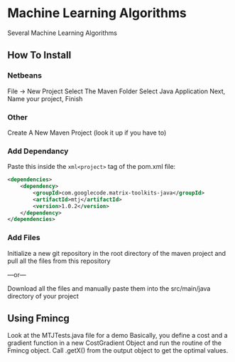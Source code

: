 # Machine Learning Algorithms
Several Machine Learning Algorithms

## How To Install
### Netbeans
File -> New Project
Select The Maven Folder
Select Java Application
Next, Name your project, Finish
### Other
Create A New Maven Project (look it up if you have to)
### Add Dependancy
Paste this inside the ```xml<project>``` tag of the pom.xml file:
```xml
<dependencies>
    <dependency>
        <groupId>com.googlecode.matrix-toolkits-java</groupId>
        <artifactId>mtj</artifactId>
        <version>1.0.2</version>
    </dependency>
</dependencies>
```
### Add Files
Initialize a new git repository in the root directory of the maven project and pull all the files from this repository

—or—

Download all the files and manually paste them into the src/main/java directory of your project
## Using Fmincg
Look at the MTJTests.java file for a demo
Basically, you define a cost and a gradient function in a new CostGradient Object and run the routine of the Fmincg object. Call .getX() from the output object to get the optimal values.
